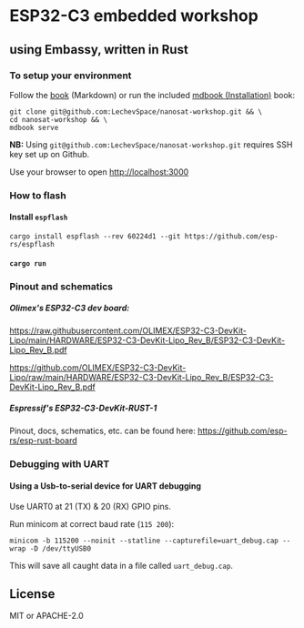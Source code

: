 # ESP32-C3 embedded workshop
## using Embassy, written in Rust


### To setup your environment

Follow the [book](./docs/SUMMARY.md) (Markdown) or run the included [mdbook (Installation)][mdbook-install] book:

[mdbook-install]: https://rust-lang.github.io/mdBook/guide/installation.html

```
git clone git@github.com:LechevSpace/nanosat-workshop.git && \ 
cd nanosat-workshop && \
mdbook serve
```

**NB:** Using `git@github.com:LechevSpace/nanosat-workshop.git` requires SSH key set up on Github.

Use your browser to open [http://localhost:3000](http://localhost:3000)

### How to flash


#### Install `espflash`
```
cargo install espflash --rev 60224d1 --git https://github.com/esp-rs/espflash
```

#### `cargo run`


### Pinout and schematics


##### Olimex's ESP32-C3 dev board:

https://raw.githubusercontent.com/OLIMEX/ESP32-C3-DevKit-Lipo/main/HARDWARE/ESP32-C3-DevKit-Lipo_Rev_B/ESP32-C3-DevKit-Lipo_Rev_B.pdf

https://github.com/OLIMEX/ESP32-C3-DevKit-Lipo/raw/main/HARDWARE/ESP32-C3-DevKit-Lipo_Rev_B/ESP32-C3-DevKit-Lipo_Rev_B.pdf


##### Espressif's ESP32-C3-DevKit-RUST-1

Pinout, docs, schematics, etc. can be found here: https://github.com/esp-rs/esp-rust-board

### Debugging with UART

#### Using a Usb-to-serial device for UART debugging

Use UART0 at 21 (TX) & 20 (RX) GPIO pins.


Run minicom at correct baud rate (`115 200`):
```
minicom -b 115200 --noinit --statline --capturefile=uart_debug.cap --wrap -D /dev/ttyUSB0
```

This will save all caught data in a file called `uart_debug.cap`.


## License
MIT or APACHE-2.0